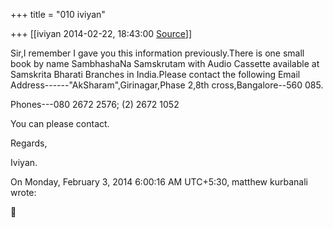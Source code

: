 +++
title = "010 iviyan"

+++
[[iviyan	2014-02-22, 18:43:00 [Source](https://groups.google.com/g/samskrita/c/1_-CQ02h23w)]]



Sir,I remember I gave you this information previously.There is one small book by name SambhashaNa Samskrutam with Audio Cassette available at Samskrita Bharati Branches in India.Please contact the following Email Address------"AkSharam",Girinagar,Phase 2,8th cross,Bangalore--560 085.

Phones---080 2672 2576; (2) 2672 1052

You can please contact.

Regards,

Iviyan.

  
  
On Monday, February 3, 2014 6:00:16 AM UTC+5:30, matthew kurbanali wrote:



